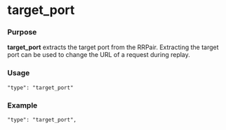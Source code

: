 # target_port

### Purpose

**target_port** extracts the target port from the RRPair.  Extracting the target port can be used to change the URL of a request during replay.

### Usage

```
"type": "target_port"
```

### Example

```
"type": "target_port",
```
